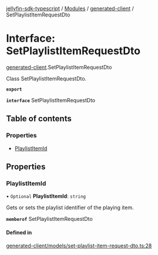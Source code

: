 [jellyfin-sdk-typescript](../README.md) / [Modules](../modules.md) / [generated-client](../modules/generated_client.md) / SetPlaylistItemRequestDto

# Interface: SetPlaylistItemRequestDto

[generated-client](../modules/generated_client.md).SetPlaylistItemRequestDto

Class SetPlaylistItemRequestDto.

**`export`**

**`interface`** SetPlaylistItemRequestDto

## Table of contents

### Properties

- [PlaylistItemId](generated_client.SetPlaylistItemRequestDto.md#playlistitemid)

## Properties

### PlaylistItemId

• `Optional` **PlaylistItemId**: `string`

Gets or sets the playlist identifier of the playing item.

**`memberof`** SetPlaylistItemRequestDto

#### Defined in

[generated-client/models/set-playlist-item-request-dto.ts:28](https://github.com/thornbill/jellyfin-sdk-typescript/blob/46678c1/src/generated-client/models/set-playlist-item-request-dto.ts#L28)
